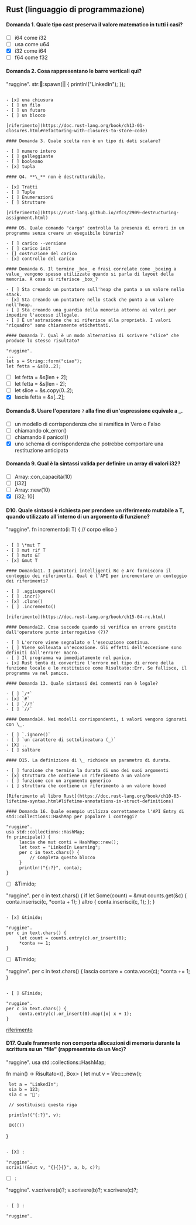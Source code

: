 ## Rust (linguaggio di programmazione)

#### Domanda 1. Quale tipo cast preserva il valore matematico in tutti i casi?

- [ ] i64 come i32
- [ ] usa come u64
- [x] i32 come i64
- [ ] f64 come f32

#### Domanda 2. Cosa rappresentano le barre verticali qui?

"ruggine".
str::thread::spawn(|| {
     println!("LinkedIn");
});
```

- [x] una chiusura
- [ ] un filo
- [ ] un futuro
- [ ] un blocco

[riferimento](https://doc.rust-lang.org/book/ch13-01-closures.html#refactoring-with-closures-to-store-code)

#### Domanda 3. Quale scelta non è un tipo di dati scalare?

- [ ] numero intero
- [ ] galleggiante
- [ ] booleano
- [x] tupla

#### Q4. **\_** non è destrutturabile.

- [x] Tratti
- [ ] Tuple
- [ ] Enumerazioni
- [ ] Strutture

[riferimento](https://rust-lang.github.io/rfcs/2909-destructuring-assignment.html)

#### D5. Quale comando "cargo" controlla la presenza di errori in un programma senza creare un eseguibile binario?

- [ ] carico --versione
- [ ] carico init
- [] costruzione del carico
- [x] controllo del carico

#### Domanda 6. Il termine _box_ e frasi correlate come _boxing a value_ vengono spesso utilizzate quando si parla di layout della memoria. A cosa si riferisce _box_?

- [ ] Sta creando un puntatore sull'heap che punta a un valore nello stack.
- [x] Sta creando un puntatore nello stack che punta a un valore nell'heap.
- [ ] Sta creando una guardia della memoria attorno ai valori per impedire l'accesso illegale.
- [ ] È un'astrazione che si riferisce alla proprietà. I valori "riquadro" sono chiaramente etichettati.

#### Domanda 7. Qual è un modo alternativo di scrivere "slice" che produce lo stesso risultato?

"ruggine".
...
let s = String::form("ciao");
let fetta = &s[0..2];
```

- [ ] let fetta = &s[len + 2];
- [ ] let fetta = &s[len - 2];
- [ ] let slice = &s.copy(0..2);
- [x] lascia fetta = &s[..2];

#### Domanda 8. Usare l'operatore `?` alla fine di un'espressione equivale a **\_**.

- [ ] un modello di corrispondenza che si ramifica in Vero o Falso
- [ ] chiamando ok_error()
- [ ] chiamando il panico!()
- [x] uno schema di corrispondenza che potrebbe comportare una restituzione anticipata

#### Domanda 9. Qual è la sintassi valida per definire un array di valori i32?

- [ ] Array<i32>::con_capacità(10)
- [ ] [i32]
- [ ] Array<i32>::new(10)
- [x] [i32; 10]

#### D10. Quale sintassi è richiesta per prendere un riferimento mutabile a T, quando utilizzato all'interno di un argomento di funzione?

"ruggine".
fn incremento(i: T) {
     // corpo eliso
}
```

- [ ] \*mut T
- [ ] mut rif T
- [ ] muto &T
- [x] &mut T

#### Domanda11. I puntatori intelligenti Rc e Arc forniscono il conteggio dei riferimenti. Qual è l'API per incrementare un conteggio dei riferimenti?

- [ ] .aggiungere()
- [ ] .incr()
- [x] .clone()
- [ ] .incremento()

[riferimento](https://doc.rust-lang.org/book/ch15-04-rc.html)

#### Domanda12. Cosa succede quando si verifica un errore gestito dall'operatore punto interrogativo (?)?

- [ ] L'errore viene segnalato e l'esecuzione continua.
- [ ] Viene sollevata un'eccezione. Gli effetti dell'eccezione sono definiti dall'errore! macro.
- [ ] Il programma va immediatamente nel panico.
- [x] Rust tenta di convertire l'errore nel tipo di errore della funzione locale e lo restituisce come Risultato::Err. Se fallisce, il programma va nel panico.

#### Domanda 13. Quale sintassi dei commenti non è legale?

- [ ] `/*`
- [x] `#`
- [ ] `//!`
- [ ] `//`

#### Domanda14. Nei modelli corrispondenti, i valori vengono ignorati con \_.

- [ ] `.ignore()`
- [ ] `un carattere di sottolineatura (_)`
- [X] ..
- [ ] saltare

#### D15. La definizione di \_ richiede un parametro di durata.

- [ ] funzione che termina la durata di uno dei suoi argomenti
- [x] struttura che contiene un riferimento a un valore
- [ ] funzione con un argomento generico
- [ ] struttura che contiene un riferimento a un valore boxed

[Riferimento al libro Rust](https://doc.rust-lang.org/book/ch10-03-lifetime-syntax.html#lifetime-annotations-in-struct-definitions)

#### Domanda 16. Quale esempio utilizza correttamente l'API Entry di std::collections::HashMap per popolare i conteggi?

"ruggine".
usa std::collections::HashMap;
fn principale() {
     lascia che mut conti = HashMap::new();
     let text = "LinkedIn Learning";
     per c in text.chars() {
         // Completa questo blocco
     }
     println!("{:?}", conta);
}
```

- [ ] &Timido;

"ruggine".
per c in text.chars() {
     if let Some(count) = &mut counts.get(&c) {
         conta.inserisci(c, *conta + 1);
     } altro {
         conta.inserisci(c, 1);
     };
}
```

- [x] &timido;

"ruggine".
per c in text.chars() {
     let count = counts.entry(c).or_insert(0);
     *conta += 1;
}
```

- [ ] &Timido;

"ruggine".
per c in text.chars() {
     lascia contare = conta.voce(c);
     *conta += 1;
}
```

- [ ] &Timido;

"ruggine".
per c in text.chars() {
     conta.entry(c).or_insert(0).map(|x| x + 1);
}
```

[riferimento](https://doc.rust-lang.org/std/collections/hash_map/struct.HashMap.html#method.entry)

#### D17. Quale frammento non comporta allocazioni di memoria durante la scrittura su un "file" (rappresentato da un Vec<u8>)?

"ruggine".
usa std::collections::HashMap;

fn main() -> Risultato<(), Box<dyn std::error::Error>> {
     let mut v = Vec::<u8>::new();

     let a = "LinkedIn";
     sia b = 123;
     sia c = '🧀';

     // sostituisci questa riga

     println!("{:?}", v);

     OK(())
}
```

- [X] :

"ruggine".
scrivi!(&mut v, "{}{}{}", a, b, c)?;
```

- [ ] :

"ruggine".
v.scrivere(a)?;
v.scrivere(b)?;
v.scrivere(c)?;
```

- [ ] :

"ruggine".
